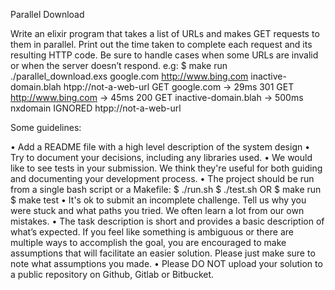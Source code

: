 Parallel Download

Write an elixir program that takes a list of URLs and makes GET requests to them in parallel. Print out the time taken to complete each request and its resulting HTTP code.
Be sure to handle cases when some URLs are invalid or when the server doesn’t respond. e.g:
$ make run
./parallel_download.exs google.com http://www.bing.com inactive-domain.blah htpp://not-a-web-url
GET google.com -> 29ms 301
GET http://www.bing.com -> 45ms 200
GET inactive-domain.blah -> 500ms nxdomain
IGNORED htpp://not-a-web-url

Some guidelines:

• Add a README file with a high level description of the system design
• Try to document your decisions, including any libraries used.
• We would like to see tests in your submission. We think they're useful for both guiding and documenting your development process.
• The project should be run from a single bash script or a Makefile: $ ./run.sh $ ./test.sh OR $ make run $ make test
• It's ok to submit an incomplete challenge. Tell us why you were stuck and what paths you tried. We often learn a lot from our own mistakes.
• The task description is short and provides a basic description of what’s expected. If you feel like something is ambiguous or there are multiple ways to accomplish the goal, you are encouraged to make assumptions that will facilitate an easier solution. Please just make sure to note what assumptions you made.
• Please DO NOT upload your solution to a public repository on Github, Gitlab or Bitbucket.

